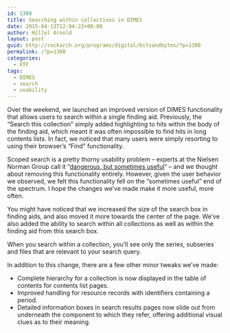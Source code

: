 ```yaml
---
id: 1308
title: Searching within collections in DIMES
date: 2015-04-13T12:04:22+00:00
author: Hillel Arnold
layout: post
guid: http://rockarch.org/programs/digital/bitsandbytes/?p=1308
permalink: /?p=1308
categories:
  - XTF
tags:
  - DIMES
  - search
  - usability
---
```

Over the weekend, we launched an improved version of DIMES functionality that allows users to search within a single finding aid. Previously, the “Search this collection” simply added highlighting to hits within the body of the finding aid, which meant it was often impossible to find hits in long contents lists. In fact, we noticed that many users were simply resorting to using their browser’s “Find” functionality.<!--more-->

Scoped search is a pretty thorny usability problem – experts at the Nielsen Norman Group call it “[dangerous, but sometimes useful](http://www.nngroup.com/articles/scoped-search/)” – and we thought about removing this functionality entirely. However, given the user behavior we observed, we felt this functionality fell on the “sometimes useful” end of the spectrum. I hope the changes we’ve made make it more useful, more often.

You might have noticed that we increased the size of the search box in finding aids, and also moved it more towards the center of the page. We’ve also added the ability to search within all collections as well as within the finding aid from this search box.

When you search within a collection, you’ll see only the series, subseries and files that are relevant to your search query.

In addition to this change, there are a few other minor tweaks we’ve made:

  * Complete hierarchy for a collection is now displayed in the table of contents for contents list pages.
  * Improved handling for resource records with identifiers containing a period.
  * Detailed information boxes in search results pages now slide out from underneath the component to which they refer, offering additional visual clues as to their meaning.